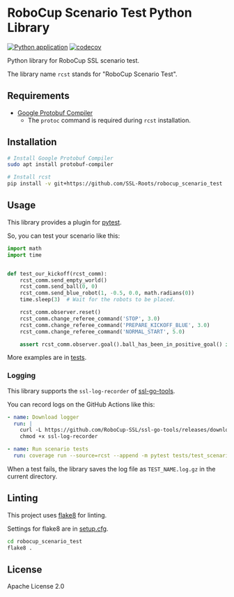 
# RoboCup Scenario Test Python Library

[![Python application](https://github.com/SSL-Roots/simple_robocup_ssl/actions/workflows/python-app.yml/badge.svg)](https://github.com/SSL-Roots/simple_robocup_ssl/actions/workflows/python-app.yml)
[![codecov](https://codecov.io/gh/SSL-Roots/robocup_scenario_test/graph/badge.svg?token=8MWSNFAOG9)](https://codecov.io/gh/SSL-Roots/robocup_scenario_test)

Python library for RoboCup SSL scenario test.

The library name `rcst` stands for "RoboCup Scenario Test".

## Requirements

- [Google Protobuf Compiler](https://github.com/protocolbuffers/protobuf)
  - The `protoc` command is required during `rcst` installation.

## Installation

```bash
# Install Google Protobuf Compiler
sudo apt install protobuf-compiler

# Install rcst
pip install -v git+https://github.com/SSL-Roots/robocup_scenario_test
```

## Usage

This library provides a plugin for [pytest](https://docs.pytest.org/en/stable/).

So, you can test your scenario like this:

```python
import math
import time


def test_our_kickoff(rcst_comm):
    rcst_comm.send_empty_world()
    rcst_comm.send_ball(0, 0)
    rcst_comm.send_blue_robot(1, -0.5, 0.0, math.radians(0))
    time.sleep(3)  # Wait for the robots to be placed.

    rcst_comm.observer.reset()
    rcst_comm.change_referee_command('STOP', 3.0)
    rcst_comm.change_referee_command('PREPARE_KICKOFF_BLUE', 3.0)
    rcst_comm.change_referee_command('NORMAL_START', 5.0)

    assert rcst_comm.observer.goal().ball_has_been_in_positive_goal() is True
```

More examples are in [tests](tests).

### Logging

This library supports the `ssl-log-recorder` of [ssl-go-tools](https://github.com/RoboCup-SSL/ssl-go-tools/tree/master).

You can record logs on the GitHub Actions like this:

```yaml
- name: Download logger
  run: |
    curl -L https://github.com/RoboCup-SSL/ssl-go-tools/releases/download/v1.5.2/ssl-log-recorder_v1.5.2_linux_amd64 -o ssl-log-recorder
    chmod +x ssl-log-recorder

- name: Run scenario tests
  run: coverage run --source=rcst --append -m pytest tests/test_scenario_*.py --vision_port=10020 --logging --log_recorder=./ssl-log-recorder
```

When a test fails, the library saves the log file as `TEST_NAME.log.gz` in the current directory.



## Linting

This project uses [flake8](https://flake8.pycqa.org/en/latest/) for linting.

Settings for flake8 are in [setup.cfg](setup.cfg).

```bash
cd robocup_scenario_test
flake8 .
```

## License

Apache License 2.0
